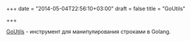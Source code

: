+++
date = "2014-05-04T22:56:10+03:00"
draft = false
title = "GoUtils"

+++

<p><a href="https://github.com/aokoli/goutils">GoUtils</a> - инструмент для манипулирования строками в Golang.</p>

